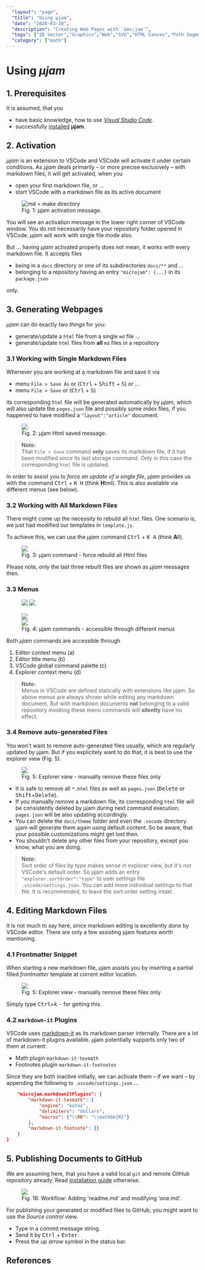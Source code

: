 ```yaml
---
  "layout": "page",
  "title": "Using μjam",
  "date": "2020-03-30",
  "description": "Creating Web Pages with `&mu;jam`",
  "tags": ["2D Vector","Graphics","Web","SVG","HTML Canvas","Path Segment"],
  "category": ["math"]
---
```


# Using *&mu;jam* 

## 1. Prerequisites

It is assumed, that you 
* have basic knowledge, how to use [*Visual Studio Code*](https://code.visualstudio.com/).
* successfully [installed](./installationGuide.html) **&mu;jam**.

## 2. Activation

*&mu;jam* is an extension to VSCode and VSCode will activate it under certain conditions. As *&mu;jam* deals primarily &ndash; or more precise exclusively &ndash; with markdown files, it will get activated, when you 

* open your first markdown file, or ...
* start VSCode with a markdown file as its active document

<figure>
  <img src="./img/mu-jam.use.01.png" alt="md = make directory">
  <figcaption>Fig. 1: &mu;jam activation message.</figcaption>
</figure>

You will see an activation message in the lower right corner of VSCode window.
You do not necessarily have your repository folder opened in VSCode. *&mu;jam* will work with single file mode also.

But ... having *&mu;jam* activated properly does not mean, it works with every markdown file. It accepts files 

* being in a `docs` directory or one of its subdirectories `docs/**` and ...
* belonging to a repository having an entry `"microjam": {...}` in its `package.json`

only.

## 3. Generating Webpages

*&mu;jam* can do exactly *two things* for you:

* generate/update a `html` file from a single `md` file ...
* generate/update `html` files from **all** `md` files in a repository

### 3.1 Working with Single Markdown Files

Whenever you are working at a markdown file and save it via

* menu `File > Save As` or (<kbd>Ctrl</kbd> + <kbd>Shift</kbd> + <kbd>S</kbd>) or ...
* menu `File > Save` or (<kbd>Ctrl</kbd> + <kbd>S</kbd>)

its corresponding `html` file will be generated automatically by *&mu;jam*, which will also update the `pages.json` file and possibly some *index* files, if you happened to have modified a `"layout":"article"` document.

<figure>
  <img src="./img/mu-jam.use.02.png">
  <figcaption>Fig. 2: &mu;jam Html saved message.</figcaption>
</figure>

> **Note:**   
>That `File > Save` command **only** saves its markdown file, if it has been modified since its last storage command. Only in this case the corresponding `html` file is updated.

In order to assist you to *force an update of a single file*, *&mu;jam* provides us with the command <kbd>Ctrl</kbd>&nbsp;+&nbsp;<kbd>K</kbd>&nbsp;&nbsp;<kbd>H</kbd> (think **H**tml). This is also available via different menus (see below).

### 3.2 Working with All Markdown Files

There might come up the necessity to rebuild all `html` files. One scenario is, we just had modified our templates in `template.js`.

To achieve this, we can use the *&mu;jam* command <kbd>Ctrl</kbd>&nbsp;+&nbsp;<kbd>K</kbd>&nbsp;&nbsp;<kbd>A</kbd> (think **A**ll).

<figure>
  <img src="./img/mu-jam.use.03.png">
  <figcaption>Fig. 3: &mu;jam command - force rebuild all Html files</figcaption>
</figure>

Please note, only the last three rebuilt files are shown as *&mu;jam* messages then.

### 3.3 Menus

<figure>
  <div><img src="./img/mu-jam.use.04-1.png">
  <img src="./img/mu-jam.use.04-2.png"></div><br>
  <img src="./img/mu-jam.use.04-3.png"><br>
  <img src="./img/mu-jam.use.04-4.png">
  <figcaption>Fig. 4: &mu;jam commands - accessible through different menus</figcaption>
</figure>

Both *&mu;jam* commands are accessible through

1. Editor context menu (a)
2. Editor title menu (b)
3. VSCode global command palette (c)
4. Explorer context menu (d)

> **Note:**   
>Menus in VSCode are defined statically with extensions like &mu;jam. So above menus are always shown while editing any markdown document. But with markdown documents **not** belonging to a valid repository invoking these menu commands will **silently** have no effect.

### 3.4 Remove auto-generated Files

You won't want to remove auto-generated files usually, which are regularly updated by &mu;jam. But if you explicitely want to do that, it is best to use the explorer view (Fig. 5).

<figure>
  <img src="./img/mu-jam.use.05.png">
  <figcaption>Fig. 5: Explorer view - manually remove these files only</figcaption>
</figure>

* It is safe to remove all `*.html` files as well as `pages.json` (<kbd>Delete</kbd> or <kbd>Shift</kbd>+<kbd>Delete</kbd>).
* If you manually remove a markdown file, its corresponding `html` file will be consistently deleted by &mu;jam during next command execution. `pages.json` will be also updating accordingly.
* You can delete the `docs/theme` folder and even the `.vscode` directory. &mu;jam will generate them again using default content. So be aware, that your possible customizations might get lost then.
* You shouldn't delete any other files from your repository, except you know, what you are doing.

> **Note:**   
>Sort order of files by *type* makes sense in explorer view, but it's not VSCode's default order. So &mu;jam adds an entry `"explorer.sortOrder":"type"` to user settings file `.vscode/settings.json`. You can add more individual settings to that file. It is recommended, to leave the sort order setting intakt.

## 4. Editing Markdown Files

It is not much to say here, since markdown editing is excellently done by VSCode editor. There are only a few assisting &mu;jam features worth mentioning.

### 4.1 Frontmatter Snippet

When starting a new markdown file, &mu;jam assists you by inserting a partial filled *frontmatter* template at current editor location.

<figure>
  <img src="./img/mu-jam.use.06.png">
  <figcaption>Fig. 5: Explorer view - manually remove these files only</figcaption>
</figure>

Simply type <kbd>Ctrl</kbd>+<kbd>k</kbd> <kbd>-</kbd> for getting this.

### 4.2 `markdown-it` Plugins

VSCode uses [markdown-it](https://github.com/markdown-it/markdown-it) as its markdown parser internally. There are a lot of markdown-it plugins available.
&mu;jam potentially supports only two of them at current:

* Math plugin `markdown-it-texmath`
* Footnotes plugin `markdown-it-footnotes`

Since they are both inactive initially, we can activate them &ndash; if we want &ndash; by appending the following to `.vscode/settings.json` ...

```json
	"microjam.markdownItPlugins": {
		"markdown-it-texmath": {
			"engine": "katex",
            "delimiters": "dollars",
            "macros": {"\\RR": "\\mathbb{R}"}
		},
		"markdown-it-footnote": {}
	}
}
```

## 5. Publishing Documents to GitHub

We are assuming here, that you have a valid local `git` and remote GitHub repository already. Read [installation guide](./installationGuide.html) otherwise.

<figure>
  <img src="./img/mu-jam.16-4.png">
  <figcaption>Fig. 16: Workflow: Adding 'readme.md' and modifying 'one.md'.</figcaption>
</figure>

For publishing your generated or modified files to GitHub, you might want to use the *Source control* view.

* Type in a commit message string.
* Send it by <kbd>Ctrl</kbd> + <kbd>Enter</kbd>.
* Press the *up arrow* symbol in the status bar.


## References 
